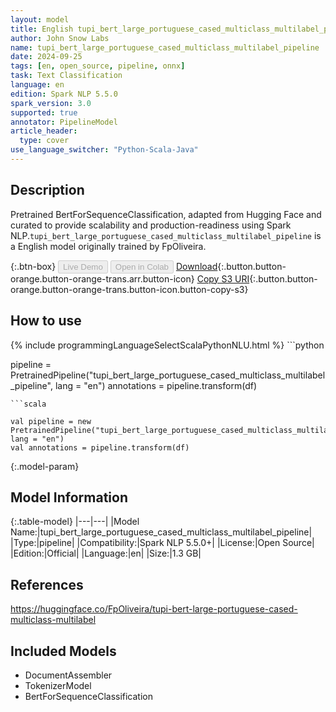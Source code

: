 ```yaml
---
layout: model
title: English tupi_bert_large_portuguese_cased_multiclass_multilabel_pipeline pipeline BertForSequenceClassification from FpOliveira
author: John Snow Labs
name: tupi_bert_large_portuguese_cased_multiclass_multilabel_pipeline
date: 2024-09-25
tags: [en, open_source, pipeline, onnx]
task: Text Classification
language: en
edition: Spark NLP 5.5.0
spark_version: 3.0
supported: true
annotator: PipelineModel
article_header:
  type: cover
use_language_switcher: "Python-Scala-Java"
---
```


## Description

Pretrained BertForSequenceClassification, adapted from Hugging Face and curated to provide scalability and production-readiness using Spark NLP.`tupi_bert_large_portuguese_cased_multiclass_multilabel_pipeline` is a English model originally trained by FpOliveira.

{:.btn-box}
<button class="button button-orange" disabled>Live Demo</button>
<button class="button button-orange" disabled>Open in Colab</button>
[Download](https://s3.amazonaws.com/auxdata.johnsnowlabs.com/public/models/tupi_bert_large_portuguese_cased_multiclass_multilabel_pipeline_en_5.5.0_3.0_1727242251028.zip){:.button.button-orange.button-orange-trans.arr.button-icon}
[Copy S3 URI](s3://auxdata.johnsnowlabs.com/public/models/tupi_bert_large_portuguese_cased_multiclass_multilabel_pipeline_en_5.5.0_3.0_1727242251028.zip){:.button.button-orange.button-orange-trans.button-icon.button-copy-s3}

## How to use



<div class="tabs-box" markdown="1">
{% include programmingLanguageSelectScalaPythonNLU.html %}
```python

pipeline = PretrainedPipeline("tupi_bert_large_portuguese_cased_multiclass_multilabel_pipeline", lang = "en")
annotations =  pipeline.transform(df)   

```
```scala

val pipeline = new PretrainedPipeline("tupi_bert_large_portuguese_cased_multiclass_multilabel_pipeline", lang = "en")
val annotations = pipeline.transform(df)

```
</div>

{:.model-param}
## Model Information

{:.table-model}
|---|---|
|Model Name:|tupi_bert_large_portuguese_cased_multiclass_multilabel_pipeline|
|Type:|pipeline|
|Compatibility:|Spark NLP 5.5.0+|
|License:|Open Source|
|Edition:|Official|
|Language:|en|
|Size:|1.3 GB|

## References

https://huggingface.co/FpOliveira/tupi-bert-large-portuguese-cased-multiclass-multilabel

## Included Models

- DocumentAssembler
- TokenizerModel
- BertForSequenceClassification